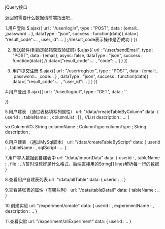 jQuery接口

返回的需要什么数据请前端指出吧...

1.用户登陆
$.ajax({
	url :  "/user/login",
	type : "POST",
	data : 	{email:.. ,password:.. },
	dataType : "json",
	success : function(data){
		data=[ "result_code":... ,  user_id":... ]	 ;//result_code表示操作是否成功
	}
})

2. 发送邮件(到指定邮箱获取验证码)
$.ajax({
	url :  "/user/sendEmail",
	type : "POST",
	data : 	{email},
	async: false,
	dataType : "json",
	success : function(data){
		// data=["result_code":... ,  "code":... ]
	}
})

3. 用户提交注册
$.ajax({
	url :  "/user/register",
	type : "POST",
	data : 	{email:.. ,password:.. ,code:.. } ,
	dataType : "json",
	success : function(data){
		data=[ "result_code":... , "user_id":... ]
	}
})


4.用户登出
$.ajax({
	url :  "/user/logout",
	type : "GET",
	data : 	''
	
})

5.用户建表 （通过表格填写列属性）
url: "/data/createTableByColumn"
data: {
	userid : ,
	tableName : ,
	columnList  : [] , //List<ColumnVO>
	description : ...
}

vo.ColumnVO: String columnName ; ColumnType columnType ; String description ;

6.用户建表 （通过MySql脚本）
url: "/data/createTableByScript"
data: {
	userid : ,
	tableName : ,
	sqlScript : ...
}


7.用户导入数据到自建表中
url: "/data/importData"
data: {
	userid : ,
	tableName : ,
	file : ..//暂时没想好是什么格式，后端直接用的String[] lines解析每一行的数据
}

8.查看用户自建表列表
url: "/data/allTable"
data: {
	userid : ..
}

9.查看某张表的属性（有哪些列）
url: "/data/tableDetail"
data: {
	tableName : ..
}

10.创建实验
url: "/experiment/create"
data: {
	userid : ,
	experimentName : ,
	description : ..
}

11.查看实验
url: "/experiment/allExperiment"
data: {
	userid : ..
}


